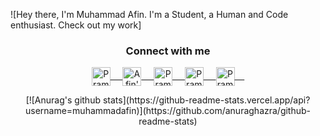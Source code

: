 ![Hey there, I'm Muhammad Afin. I'm a Student, a Human and Code enthusiast. Check out my work]

<div align="center">
  <h3 align="center">Connect with me</h3> 
</div>
<p align="center">
 <a href="https://www.linkedin.com/in/muhammad-afin-a36354175/" target="blank">
  <img align="center" alt="Pramod's LinkedIn" width="30px" src="https://www.vectorlogo.zone/logos/linkedin/linkedin-icon.svg" /> &nbsp; &nbsp;
 </a>
 <a href="mailto:muhammadafin787@gmail.com" target="blank">
  <img align="center" alt="Afin's Email" width="30px" src="https://www.vectorlogo.zone/logos/gmail/gmail-icon.svg" /> &nbsp; &nbsp;
 </a> 
 <a href="https://www.instagram.com/afiindjokam/" target="blank">
  <img align="center" alt="Pramod's Instagram" width="30px" src="https://www.vectorlogo.zone/logos/instagram/instagram-icon.svg" /> &nbsp; &nbsp;
 </a>
 <a href="https://twitter.com/Afiin10" target="blank">
  <img align="center" alt="Pramod's Twitter" width="30px" src="https://www.vectorlogo.zone/logos/twitter/twitter-official.svg" /> &nbsp; &nbsp;
 </a>
 <a href="https://web.facebook.com/muhammad.afin.777" target="blank">
  <img align="center" alt="Pramod's Twitter" width="30px" src="https://www.vectorlogo.zone/logos/facebook/facebook-official.svg" /> &nbsp; &nbsp;
 </a> 
 
</p>

<div align="center">
  [![Anurag's github stats](https://github-readme-stats.vercel.app/api?username=muhammadafin)](https://github.com/anuraghazra/github-readme-stats)
</div>
